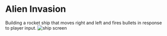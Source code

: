# Alien Invasion
Building a rocket ship that moves right and left and fires bullets in response to player input.
![ship screen](https://user-images.githubusercontent.com/46178706/90900372-568efe00-e397-11ea-850d-5c5b0d661477.png)

